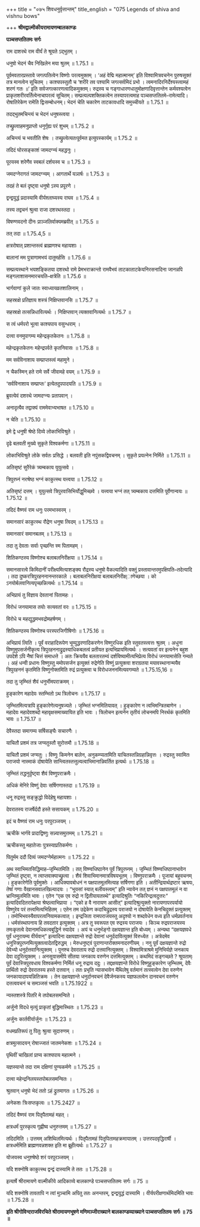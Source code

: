 +++
title = "०७५ शिवधनुर्वृत्तान्तम्"
title_english = "075 Legends of shiva and vishnu bows"

+++
**श्रीमद्वाल्मीकीयरामायणम्बालकाण्डः**

**पञ्चसप्ततितमः सर्गः**

राम दाशरथे राम वीर्यं ते श्रूयते ऽद्भुतम् ।

धनुषो भेदनं चैव निखिलेन मया श्रुतम् ॥ 1.75.1 ॥

पूर्वमवतारप्रस्तावे जगत्पतित्वेन विष्णोः परत्वमुक्तम् । ‘अहं वेद्मि महात्मानम्’ इति विश्वामित्रवचनेन पुरुषसूक्तं तत्र मानत्वेन सूचितम् । काश्यपस्तुतौ च ‘शरीरे तव पश्यामि जगत्सर्वमिदं प्रभो । त्वमनादिरनिर्देश्यस्त्वामहं शरणं गतः ॥’ इति सर्वजगत्कारणत्वादिकमुक्तम्। रुद्रस्य च गङ्गाधारणधातुमोक्षणादिवृत्तान्तेन कर्मवश्यत्वेन प्राकृतशरीरवर्तित्वेनाचापरत्वं सूचितम्। सम्प्रत्यल्पशक्तिकत्वेन तस्यापरत्वमाह पञ्चसप्ततितमे–रामेत्यादि। रोषातिरेकेण रामेति द्विःसम्बोधनम्। भेदनं चेति चकारेण ताटकावधादि समुच्चीयते ॥ 1.75.1 ॥

तदद्भुतमचिन्त्यं च भेदनं धनुषस्त्वया ।

तच्छ्रुत्वाहमनुप्राप्तो धनुर्गृह्य परं शुभम् ॥ 1.75.2 ॥

अचिन्त्यं च भवतीति शेषः । तच्छ्रुत्वेत्यतःपूर्वमत इत्युपस्कार्यम् ॥ 1.75.2 ॥

तदिदं घोरसङ्काशं जामदग्न्यं महद्धनुः ।

पूरयस्व शरेणैव स्वबलं दर्शयस्व च ॥ 1.75.3 ॥

जमदग्नेरागतं जामदग्न्यम् । आगतार्थे यञार्षः ॥ 1.75.3 ॥

तदहं ते बलं दृष्ट्वा धनुषो ऽस्य प्रपूरणे ।

द्वन्द्वयुद्धं प्रदास्यामि वीर्यश्लाघ्यस्य राघव ॥ 1.75.4 ॥

तस्य तद्वचनं श्रुत्वा राजा दशरथस्तदा ।

विषण्णवदनो दीनः प्राञ्जलिर्वाक्यमब्रवीत् ॥ 1.75.5 ॥

तत् तदा ॥ 1.75.4,5 ॥

क्षत्ररोषात् प्रशान्तस्त्वं ब्राह्मणश्च महायशाः ।

बालानां मम पुत्राणामभयं दातुमर्हसि ॥ 1.75.6 ॥

सम्प्रत्यस्थाने भयशङ्कितया दशरथो रामे प्रेमभराक्रान्तो रामवैभवं ताटकाताटकेयनिरसनादिना जानन्नपि मङ्गलाशासनमारचयति–क्षत्रेति ॥ 1.75.6 ॥

भार्गवाणां कुले जातः स्वाध्यायव्रतशालिनाम् ।

सहस्राक्षे प्रतिज्ञाय शस्त्रं निक्षिप्तवानसि ॥ 1.75.7 ॥

सहस्राक्षे तत्सन्निधावित्यर्थः । निक्षिप्तवान् त्यक्तवानित्यर्थः ॥ 1.75.7 ॥

स त्वं धर्मपरो भूत्वा काश्यपाय वसुन्धराम् ।

दत्त्वा वनमुपागम्य महेन्द्रकृतकेतनः ॥ 1.75.8 ॥

महेन्द्रकृतकेतनः महेन्द्रपर्वते कृतनिवासः ॥ 1.75.8 ॥

मम सर्वविनाशाय सम्प्राप्तस्त्वं महामुने ।

न चैकस्मिन् हते रामे सर्वे जीवामहे वयम् ॥ 1.75.9 ॥

‘सर्वविनाशाय सम्प्राप्तः’ इत्येतदुपपादयति ॥ 1.75.9 ॥

ब्रुवत्येवं दशरथे जामदग्न्यः प्रतापवान् ।

अनादृत्यैव तद्वाक्यं राममेवाभ्यभाषत ॥ 1.75.10 ॥

न चेति ॥ 1.75.10 ॥

इमे द्वे धनुषी श्रेष्ठे दिव्ये लोकाभिविश्रुते ।

दृढे बलवती मुख्ये सुकृते विश्वकर्मणा ॥ 1.75.11 ॥

लोकाभिविश्रुते लोके सर्वतः प्रसिद्धे । बलवती इति नपुंसकद्विवचनम् । सुकृते प्रयत्नेन निर्मिते ॥ 1.75.11 ॥

अतिसृष्टं सुरैरेकं त्र्यम्बकाय युयुत्सवे ।

त्रिपुरघ्नं नरश्रेष्ठ भग्नं काकुत्स्थ यत्त्वया ॥ 1.75.12 ॥

अतिसृष्टं दत्तम् । युयुत्सवे त्रिपुरवासिभिर्योद्धुमिच्छवे । यत्त्वया भग्नं तत् त्र्यम्बकाय दत्तमिति पूर्वेणान्वयः ॥ 1.75.12 ॥

तदिदं वैष्णवं राम धनुः परमभास्वरम् ।

समानसारं काकुत्स्थ रौद्रेण धनुषा त्विदम् ॥ 1.75.13 ॥

समानसारं समानबलम् ॥ 1.75.13 ॥

तदा तु देवताः सर्वाः पृच्छन्ति स्म पितामहम् ।

शितिकण्ठस्य विष्णोश्च बलाबलनिरीक्षया ॥ 1.75.14 ॥

समानसारत्वे किमिदानीं परीक्ष्यमित्याशङ्क्य रौद्रस्य धनुषो वैकल्यादिति वक्तुं प्रस्तावान्तरमुपक्षिपति–तदेत्यादि । तदा दुष्करत्रिपुरहननानन्तरकाले । बलाबलनिरीक्षया बलाबलनिरीक्ष्ाणेच्छया । को ऽनयोर्बलवानित्यपृच्छन्नित्यर्थः ॥ 1.75.14 ॥

अभिप्रायं तु विज्ञाय देवतानां पितामहः ।

विरोधं जनयामास तयोः सत्यवतां वरः ॥ 1.75.15 ॥

विरोधे च महद्युद्धमभवद्रोमहर्षणम् ।

शितिकण्ठस्य विष्णोश्च परस्परजिगीषिणोः ॥ 1.75.16 ॥

अभिप्रायं त्विति । पूर्वं वराहादिरूपेण भूम्युद्धरणादिकरणेन विष्णुरधिक इति स्तुवतस्त्वत्तः श्रुतम् । अधुना विष्णुमुपसर्जनीकृत्य त्रिपुरहननाद्रुद्रस्याधिकबलत्वं प्रतीयत इत्यभिप्रायमित्यर्थः । सत्यवतां वर इत्यनेन बहुश उपदेशे ऽपि नैषां चित्तं समाधत्ते । अतः क्रिययैव बलतारतम्यं दर्शयिष्यामीत्यभिप्रेत्य विरोधं जनयामासेति गम्यते । अहं धन्वी प्रधानः विष्णुस्तु ममोपसर्जन इत्युक्तं रुद्रेणेति विष्णुं प्रत्युक्त्वा शराग्रतया मयावस्थानान्मयैव त्रिपुरहननं कृतमिति विष्णुनोक्तमिति रुद्रं प्रत्युक्त्वा च विरोधजननमित्यवगम्यते ॥ 1.75.15,16 ॥

तदा तु जृम्भितं शैवं धनुर्भीमपराक्रमम् ।

हुङ्कारेण महादेवः स्तम्भितो ऽथ त्रिलोचनः ॥ 1.75.17 ॥

जृम्भितमित्यत्रापि हुङ्कारेणेत्यनुषज्यते । जृम्भितं भग्नमितियावत् । हुङ्कारेण न त्वभिमन्त्रितबाणेन । महादेवः महादेवशब्दो महावृक्षसमाख्यायित इति भावः । त्रिलोचन इत्यनेन तृतीयं लोचनमपि निरर्थकं कृतमिति भावः ॥ 1.75.17 ॥

देवैस्तदा समागम्य सर्षिसङ्घैः सचारणैः ।

याचितौ प्रशमं तत्र जग्मतुस्तौ सुरोत्तमौ ॥ 1.75.18 ॥

याचितौ प्रशमं जग्मतुः । विष्णुः किमनेन बालेन, अनुकम्प्यतामिति याचितस्तन्निग्रहान्निवृत्तः । रुद्रस्तु स्वामितः पराजयो नास्माकं दोषायेति सान्त्वितस्तत्तुल्यत्वाभिमानान्निवर्तित इत्यर्थः ॥ 1.75.18 ॥

जृम्भितं तद्धनुर्दृष्ट्वा शैवं विष्णुपराक्रमैः ।

अधिकं मेनिरे विष्णुं देवाः सर्षिगणास्तदा ॥ 1.75.19 ॥

धनू रुद्रस्तु सङ्क्रुद्धो विदेहेषु महायशाः ।

देवरातस्य राजर्षेर्ददौ हस्ते ससायकम् ॥ 1.75.20 ॥

इदं च वैष्णवं राम धनुः परपुरञ्जयम् ।

ऋचीके भार्गवे प्रादाद्विष्णुः सन्न्यासमुत्तमम् ॥ 1.75.21 ॥

ऋचीकस्तु महातेजाः पुत्रस्याप्रतिकर्मणः ।

पितुर्मम ददौ दिव्यं जमदग्नेर्महात्मनः ॥ 1.75.22 ॥

अथ स्वाभिमतसिद्धिमाह–जृम्भितमिति । तत् विष्ण्वधिष्ठानेन पूर्वं त्रिपुरघ्नम् । जृम्भितं विष्ण्वधिष्ठानाभावेन जृम्भितं दृष्ट्वा, न त्वाप्तवाक्याच्छ्रुत्वा । शैवं शिवाभिमानमात्रविषयभूतम् । विष्णुपराक्रमैः । पूजायां बहुवचनम् । हुङ्कारेणेति पूर्वमुक्तेः । आधिक्यावबोधनं न पक्षपातमूलमित्याह सर्षिगणा इति । अतीन्द्रियार्थद्रष्टार ऋषयः, तेषां गणाः वैखानसवालखिल्यादयः । “भूयसां स्यात् बलीयस्त्वम्” इति न्यायेन तत् ज्ञनं न पक्षपातमूलं न वा भ्रान्तिमूलमिति भावः । एतेन “एक एव रुद्रो न द्वितीयायतस्थे” इत्यादिश्रुतिः “नकिरिन्द्रत्वदुत्तरः” इत्यादिवदितरापेक्षया श्रेष्ठत्वाभिप्राया । “एको ह वै नारायण आसीत्” इत्यादिश्रुत्युक्तो नारायणापरपर्यायो विष्णुरेव परं तत्त्वमित्यभिहितम् । एतेन तम उद्रेकेण कदाचिद्रुद्रस्य पराजयो न दोषायेति केनचिदुक्तं प्रत्युक्तम् । तमोभिभवस्यैवापरत्वनियामकत्वात् । इन्द्रजिता रामपराजयस्तु अदृश्यो न शब्दवेधेन वध्य इति धर्मप्रवर्तनाय । धर्मसंस्थापनाय हि तवदतार इत्युक्तम् । अत्र तु स्वरूपत एव रुद्रस्य पराजयः । किञ्च रुद्रपराजयस्य तमःकृतत्वे देवानामधिकत्वबुद्धिर्न स्यादेव । अयं च धनुर्भङ्गो दक्षयज्ञान्त इति बोध्यम् । अन्यथा “दक्षयज्ञवधे पूर्वं धनुरायम्य वीर्यवान्” इत्यादिना दक्षयज्ञान्ते रुद्रो देवानां धनुर्ददावित्युक्तं विरुध्येत । अत्रेदमेव धनुस्त्रिपुरघ्नमित्युक्तत्वादेतद्विरुद्धम् । मेरुधनुष्ट्वं पुराणान्तरोक्तमनादरणीयम् । ननु पूर्वं दक्षयज्ञान्ते रुद्रो देवेभ्यो धनुर्दत्तवानित्युक्तम् । पुनश्च देवराताय रुद्रो दत्तवानित्युक्तम् । विश्वामित्राश्रमे मुनिभिर्यज्ञे जनकाय देवा ददुरित्युक्तम् । अनसूयासमीपे सीतया जनकाय वरुणेन दत्तमित्युक्तम् । कथमिदं सङ्गच्छते ? श्रूयताम्ः पूर्वं देवास्त्रिपुरवधाय विश्वकर्मणा निर्मितं धनू रुद्राय ददुः । तद्दक्षयज्ञान्ते विरोधे विष्णुहुङ्कारेण जृम्भितम्, देवैः प्रार्थितो रुद्रो देवरातस्य हस्ते दत्तवान् । ततः प्रभृति न्यासभावेन मैथिलेषु वर्तमानं तत्स्वत्वेन देवा वरुणेन जनकायादापयन्नितिक्रमः । तेन दक्षयज्ञान्ते धनुर्दानवचनं देवैर्जनकस्य यज्ञफलत्वेन दानवचनं वरुणेन दत्तत्ववचनं च समञ्जसं भवति ॥ 1.75.1922 ॥

न्यस्तशस्त्रे पितरि मे तपोबलसमन्विते ।

अर्जुनो विदधे मृत्युं प्राकृतां बुद्धिमास्थितः ॥ 1.75.23 ॥

अर्जुनः कार्तवीर्यार्जुनः ॥ 1.75.23 ॥

वधमप्रतिरूपं तु पितुः श्रुत्वा सुदारुणम् ।

क्षत्रमुत्सादयन् रोषाज्जातं जातमनेकशः ॥ 1.75.24 ॥

पृथिवीं चाखिलां प्राप्य काश्यपाय महात्मने ।

यज्ञस्यान्ते तदा राम दक्षिणां पुण्यकर्मणे ॥ 1.75.25 ॥

दत्त्वा महेन्द्रनिलयस्तपोबलसमन्वितः ।

श्रुतवान् धनुषो भेदं ततो ऽहं द्रुतमागतः ॥ 1.75.26 ॥

अनेकशः त्रिःसप्तकृत्वः ॥ 1.75.2427 ॥

तदिदं वैष्णवं राम पितृपैतामहं महत् ।

क्षत्रधर्मं पुरस्कृत्य गृह्णीष्व धनुरुत्तमम् ॥ 1.75.27 ॥

तदिदमिति । उत्तमम् अशिथिलमित्यर्थः । पितृपैतामहं पितृपितामहक्रमायातम् । उत्तरपदवृद्धिरार्षी । क्षत्रधर्ममिति ब्राह्मणवन्नशक्त इति मा ब्रूहीत्यर्थः ॥ 1.75.27 ॥

योजयस्व धनुश्श्रेष्ठे शरं परपुरञ्जयम् ।

यदि शक्नोषि काकुत्स्थ द्वन्द्वं दास्यामि ते ततः ॥ 1.75.28 ॥

इत्यार्षे श्रीरामायणे वाल्मीकीये आदिकाव्ये बालकाण्डे पञ्चसप्ततितमः सर्गः ॥ 75 ॥

यदि शक्नोषि तावतापि न त्वां मुञ्चामि अपितु ततः अनन्तरम्, द्वन्द्वयुद्धं दास्यामि । वीर्यपरीक्षणार्थमिदमिति भावः ॥ 1.75.28 ॥

**इति श्रीगोविन्दराजविरचिते श्रीरामायणभूषणे मणिमञ्जीराख्याने बालकाण्डव्याख्याने पञ्चसप्ततितमः सर्गः ॥ 75 ॥**
